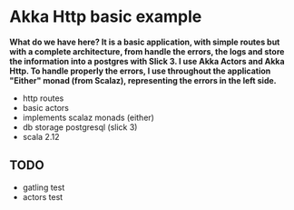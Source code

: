 # Akka Http basic example

**What do we have here? It is a basic application, with simple routes but with a complete architecture, from handle the errors, the logs and
store the information into a postgres with Slick 3. I use Akka Actors and Akka Http. To handle properly the errors, I use throughout the
application "Either" monad (from Scalaz), representing the errors in the left side.**

- http routes
- basic actors
- implements scalaz monads (either)
- db storage postgresql (slick 3)
- scala 2.12

## TODO

- gatling test
- actors test